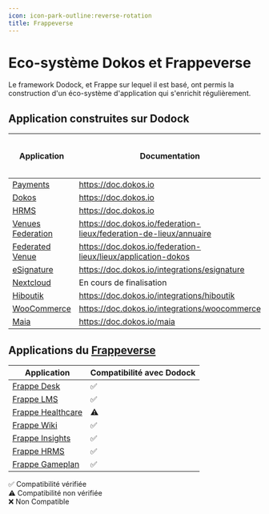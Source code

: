 ```yaml
---
icon: icon-park-outline:reverse-rotation
title: Frappeverse
---
```


# Eco-système Dokos et Frappeverse

Le framework Dodock, et Frappe sur lequel il est basé, ont permis la construction d'un éco-système d'application qui s'enrichit régulièrement.

## Application construites sur Dodock

|Application|Documentation|Application correspondante dans le Frappeverse|
|---|---|---|
|[Payments](https://gitlab.com/dokos/payments)|https://doc.dokos.io|[Payments](https://github.com/frappe/payments)|
|[Dokos](https://gitlab.com/dokos/dokos)|https://doc.dokos.io|[ERPNext](https://github.com/frappe/erpnext)|
|[HRMS](https://gitlab.com/dokos/hrms)|https://doc.dokos.io|[Frappe HR](https://github.com/frappe/hrms)|
|[Venues Federation](https://gitlab.com/dokos/venues-federation)|https://doc.dokos.io/federation-lieux/federation-de-lieux/annuaire||
|[Federated Venue](https://gitlab.com/dokos/federated-venue)|https://doc.dokos.io/federation-lieux/lieux/application-dokos||
|[eSignature](https://gitlab.com/dokos/esignature)|https://doc.dokos.io/integrations/esignature||
|[Nextcloud](https://gitlab.com/dokos/nextcloud)|En cours de finalisation||
|[Hiboutik](https://gitlab.com/dokos/hiboutik)|https://doc.dokos.io/integrations/hiboutik||
|[WooCommerce](https://gitlab.com/dokos/dokos-woocommerce)|https://doc.dokos.io/integrations/woocommerce||
|[Maia](https://gitlab.com/dokos/maia)|https://doc.dokos.io/maia||


## Applications du [Frappeverse](https://frappe.io/frappeverse)

|Application|Compatibilité avec Dodock|
|---|---|
|[Frappe Desk](https://frappedesk.com/)|✅|
|[Frappe LMS](https://frappedesk.com/)|✅|
|[Frappe Healthcare](https://github.com/frappe/health)|⚠️|
|[Frappe Wiki](https://frappe.io/wiki)|✅|
|[Frappe Insights](https://github.com/frappe/insights)|✅|
|[Frappe HRMS](https://github.com/frappe/hrms)|✅|
|[Frappe Gameplan](https://github.com/frappe/gameplan)|✅|

✅ Compatibilité vérifiée  
⚠️ Compatibilité non vérifiée  
❌ Non Compatible  